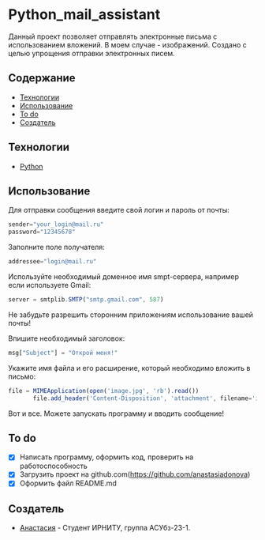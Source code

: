# Python_mail_assistant  
 Данный проект позволяет отправлять электронные письма с использованием вложений. В моем случае - изображений. Создано с целью упрощения отправки электронных писем. 
 
 ## Содержание  
 - [Технологии](#технологии)   
 - [Использование](#использование)   
 - [To do](#to-do)  
 - [Создатель](#создатель)  

 ## Технологии   
 - [Python](https://www.python.org/)  

 ## Использование  
 Для отправки сообщения введите свой логин и пароль от почты:  
 ```typescript  
sender="your_login@mail.ru"                            
password="12345678"  
```  
Заполните поле получателя:  
 ```typescript  
 addressee="login@mail.ru"
 ```  
Используйте необходимый доменное имя smpt-сервера, например если используете Gmail:  
 ```typescript 
 server = smtplib.SMTP("smtp.gmail.com", 587)  
 ```  
Не забудьте разрешить сторонним приложениям использование вашей почты!  
  
Впишите необходимый заголовок:
 ```typescript  
msg["Subject"] = "Открой меня!"  
 ```  
Укажите имя файла и его расширение, который необходимо вложить в письмо:  
 ```typescript  
file = MIMEApplication(open('image.jpg', 'rb').read())   
        file.add_header('Content-Disposition', 'attachment', filename='image.jpg')
 ```  
  
Вот и все. Можете запускать программу и вводить сообщение!  
  
## To do  
- [x] Написать программу, оформить код, проверить на работоспособность  
- [x] Загрузить проект на github.com(https://github.com/anastasiadonova)  
- [x] Оформить файл README.md  
  
## Создатель 
   
- [Анастасия](https://el.istu.edu/user/profile.php?id=70515) - Студент ИРНИТУ, группа АСУбз-23-1. 